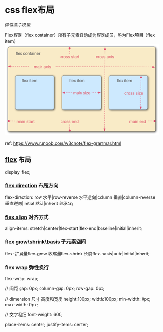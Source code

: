 # css flex布局
弹性盒子模型

Flex容器（flex container）所有子元素自动成为容器成员，称为Flex项目（flex item）
![alt 属性文本](./flex/flex.png)

ref: https://www.runoob.com/w3cnote/flex-grammar.html

## [flex](./flex/flex.html) 布局
display: flex;

### [flex direction](./flex/flex-direction.html) 布局方向
flex-direction: row 水平|row-reverse 水平逆向|column 垂直|column-reverse 垂直逆向|initial 默认|inherit 继承父;

### [flex align](./flex/flex-align.html) 对齐方式
align-items: stretch|center|flex-start|flex-end|baseline|initial|inherit;

### flex grow\shrink\basis 子元素空间
flex: 扩展量flex-grow 收缩量flex-shrink 长度flex-basis|auto|initial|inherit;

### flex wrap 弹性换行
flex-wrap: wrap;


// 间距
gap: 0px;
column-gap: 0px;
row-gap: 0px;

// dimension 尺寸 高度和宽度
height:100px;
width:100px;
min-width: 0px;
max-width: 0px;



// 文字粗细
font-weight: 600; 



place-items: center;
justify-items: center;
```
